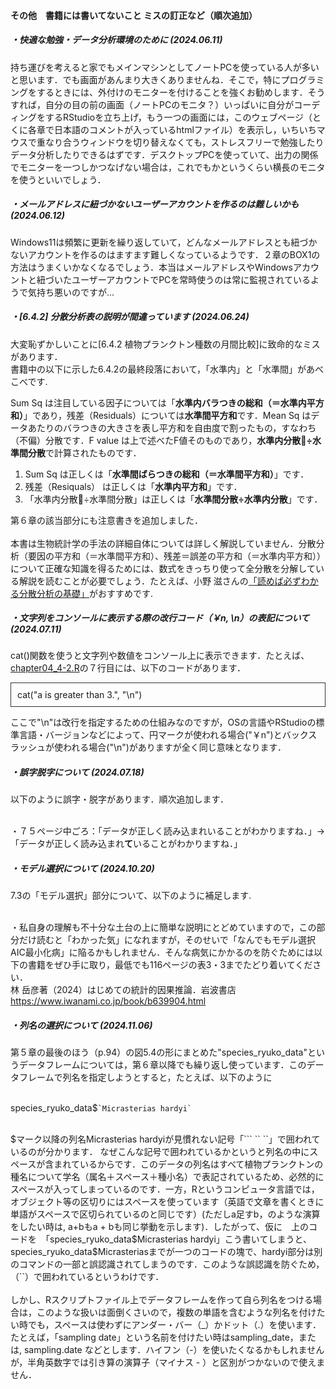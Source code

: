 #### その他　書籍には書いてないこと ミスの訂正など（順次追加）
##### <b>・快適な勉強・データ分析環境のために</b> (2024.06.11)

持ち運びを考えると家でもメインマシンとしてノートPCを使っている人が多いと思います．でも画面があんまり大きくありませんね．そこで，特にプログラミングをするときには、外付けのモニターを付けることを強くお勧めします．そうすれば，自分の目の前の画面（ノートPCのモニタ？）いっぱいに自分がコーディングをするRStudioを立ち上げ，もう一つの画面には，このウェブページ（とくに各章で日本語のコメントが入っているhtmlファイル）を表示し，いちいちマウスで重なり合うウィンドウを切り替えなくても，ストレスフリーで勉強したりデータ分析したりできるはずです．デスクトップPCを使っていて、出力の関係でモニターを一つしかつなげない場合は，これでもかというくらい横長のモニタを使うといいでしょう．

##### <b>・メールアドレスに紐づかないユーザーアカウントを作るのは難しいかも</b> (2024.06.12)

Windows11は頻繁に更新を繰り返していて，どんなメールアドレスとも紐づかないアカウントを作るのはますます難しくなっているようです．２章のBOX1の方法はうまくいかなくなるでしょう．本当はメールアドレスやWindowsアカウントと紐づいたユーザーアカウントでPCを常時使うのは常に監視されているようで気持ち悪いのですが...

##### <b>・[6.4.2] 分散分析表の説明が間違っています</b> (2024.06.24)

大変恥ずかしいことに[6.4.2 植物プランクトン種数の月間比較]に致命的なミスがあります．<br>
書籍中の以下に示した6.4.2の最終段落において，「水準内」と「水準間」があべこべです.<br> 

<p>Sum Sq は注目している因子については「<b>水準内バラつきの総和（＝水準内平方和）</b>」であり，残差（Residuals）については<b>水準間平方和</b>です．Mean Sq はデータあたりのバラつきの大きさを表し平方和を自由度で割ったもの，すなわち（不偏）分散です．F value は上で述べたF値そのものであり，<b>水準内分散÷水準間分散</b>で計算されたものです．</p>

1) Sum Sq は正しくは「<b>水準間ばらつきの総和（＝水準間平方和）</b>」です．<br>
2) 残差（Resiquals） は正しくは「<b>水準内平方和</b>」です．<br>
3) 「水準内分散÷水準間分散」は正しくは「<b>水準間分散÷水準内分散</b>」です．<br>

第６章の該当部分にも注意書きを追加しました．<br><br>
本書は生物統計学の手法の詳細自体については詳しく解説していません．分散分析（要因の平方和（＝水準間平方和）、残差＝誤差の平方和（＝水準内平方和））について正確な知識を得るためには、数式をきっちり使って全分散を分解している解説を読むことが必要でしょう．たとえば、小野 滋さんの<a href = "https://elsur.jpn.org/resource/anova.pdf" target="_blank" rel="noopener noreferrer">「読めば必ずわかる分散分析の基礎」</a>がおすすめです.

##### <b>・文字列をコンソールに表示する際の改行コード（￥n, \n）の表記について</b> (2024.07.11)

cat()関数を使うと文字列や数値をコンソール上に表示できます．たとえば、<a href = "https://tksmiki.github.io/eco_env_R/chapter04/chapter04_4-2.R" target="_blank" rel="noopener noreferrer">chapter04_4-2.R</a>の７行目には、以下のコードがあります．<br>

<div style="padding: 10px; margin-bottom: 10px; border: 1px solid #333333;">
  cat("a is greater than 3.", "\n") 
</div>

ここで"\n"は改行を指定するための仕組みなのですが，OSの言語やRStudioの標準言語・バージョンなどによって、円マークが使われる場合("￥n")とバックスラッシュが使われる場合("\n")がありますが全く同じ意味となります．　

##### <b>・誤字脱字について</b> (2024.07.18)
以下のように誤字・脱字があります．順次追加します．<br><br>

・７５ページ中ごろ：「データが正しく読み込まれいることがわかりますね．」→「データが正しく読み込まれ<b>て</b>いることがわかりますね．」<br>

##### <b>・モデル選択について</b> (2024.10.20)
7.3の「モデル選択」部分について、以下のように補足します. <br><br>

・私自身の理解も不十分な土台の上に簡単な説明にとどめていますので，この部分だけ読むと「わかった気」になれますが，そのせいで「なんでもモデル選択AIC最小化病」に陥るかもしれません．そんな病気にかかるのを防ぐためには以下の書籍をぜひ手に取り，最低でも116ページの表3・3までたどり着いてください．<br>
林 岳彦著（2024）はじめての統計的因果推論．岩波書店　<a href = "https://www.iwanami.co.jp/book/b639904.html" target="_blank" rel="noopener noreferrer">https://www.iwanami.co.jp/book/b639904.html</a>

##### <b>・列名の選択について</b> (2024.11.06)
第５章の最後のほう（p.94）の図5.4の形にまとめた"species_ryuko_data"というデータフレームについては，第６章以降でも繰り返し使っています．このデータフレームで列名を指定しようとすると，たとえば、以下のように<br><br>

species_ryuko_data$``` `Micrasterias hardyi` ``` <br><br>

$マーク以降の列名Micrasterias hardyiが見慣れない記号「``` `` ``」で囲われているのが分かります． なぜこんな記号で囲われているかというと列名の中にスペースが含まれているからです．このデータの列名はすべて植物プランクトンの種名について学名（属名＋スペース＋種小名）で表記されているため、必然的にスペースが入ってしまっているのです．一方，Rというコンピュータ言語では，オブジェクト等の区切りにはスペースを使っています（英語で文章を書くときに単語がスペースで区切られているのと同じです）(ただしa足すb，のような演算をしたい時は, a+bもa + bも同じ挙動を示します)．したがって、仮に　上のコードを　「species_ryuko_data$Micrasterias hardyi」こう書いてしまうと、species_ryuko_data$Micrasteriasまでが一つのコードの塊で、hardyi部分は別のコマンドの一部と誤認識されてしまうのです．このような誤認識を防ぐため，（``）で囲われているというわけです．<br><br>
しかし、Rスクリプトファイル上でデータフレームを作って自ら列名をつける場合は，このような扱いは面倒くさいので，複数の単語を含むような列名を付けたい時でも，スペースは使わずにアンダー・バー（_）かドット（.）を使います．たとえば，「sampling date」という名前を付けたい時はsampling_date，または, sampling.date などとします．ハイフン（-）を使いたくなるかもしれませんが，半角英数字では引き算の演算子（マイナス - ）と区別がつかないので使えません．





